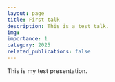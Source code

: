 ```yaml
---
layout: page
title: First talk
description: This is a test talk.
img: 
importance: 1
category: 2025
related_publications: false
---
```


This is my test presentation.